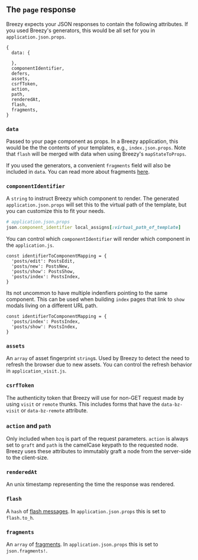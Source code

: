 ## The `page` response
Breezy expects your JSON responses to contain the following attributes. If you used Breezy's generators, this would be all set for you in `application.json.props`.

```
{
  data: {

  },
  componentIdentifier,
  defers,
  assets,
  csrfToken,
  action,
  path,
  renderedAt,
  flash,
  fragments,
}
```

### `data`
Passed to your page component as props. In a Breezy application, this would be the the contents of your templates, e.g., `index.json.props`. Note that `flash` will be merged with data when using Breezy's `mapStateToProps`.

If you used the generators, a convenient `fragments` field will also be included in `data`. You can read more about fragments [here](./updating-fragments.md).

### `componentIdentifier`
A `string` to instruct Breezy which component to render. The generated `application.json.props` will set this to the virtual path of the template, but you can customize this to fit your needs.

```ruby
# application.json.props
json.component_identifier local_assigns[:virtual_path_of_template]
```

You can control which `componentIdentifier` will render which component in the `application.js`.

```
const identifierToComponentMapping = {
  'posts/edit': PostsEdit,
  'posts/new': PostsNew,
  'posts/show': PostsShow,
  'posts/index': PostsIndex,
}
```

Its not uncommon to have multiple indenfiers pointing to the same component. This can be used when building `index` pages that link to `show ` modals living on a different URL path.

```
const identifierToComponentMapping = {
  'posts/index': PostsIndex,
  'posts/show': PostsIndex,
}
```

### `assets`
An `array` of asset fingerprint `string`s. Used by Breezy to detect the need to refresh the browser due to new assets. You can control the refresh behavior in `application_visit.js`.

### `csrfToken`
The authenticity token that Breezy will use for non-GET request made by using `visit` or `remote` thunks. This includes forms that have the `data-bz-visit` or `data-bz-remote` attribute.

### `action` and `path`
Only included when `bzq` is part of the request parameters. `action` is always set to `graft` and `path` is the camelCase keypath to the requested node. Breezy uses these attributes to immutably graft a node from the server-side to the client-size.

### `renderedAt`
An unix timestamp representing the time the response was rendered.

### `flash`
A `hash` of [flash messages](./rails.md#rails-flash). In `application.json.props` this is set to `flash.to_h`.

### `fragments`
An `array` of [fragments](./updating-fragments.md#fragments). In `application.json.props` this is set to `json.fragments!`.

